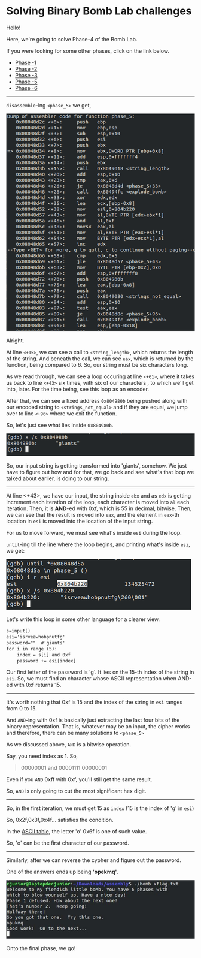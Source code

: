 # Solving Binary Bomb Lab challenges

Hello!

Here, we're going to solve Phase-4 of the Bomb Lab.

If you were looking for some other phases, click on the link below.
  * [Phase -1](https://officialcjunior.github.io/Binary-Bomb-Lab-Phase-1/)
  * [Phase -2](https://officialcjunior.github.io/Binary-Bomb-Lab-Phase-2/)
  * [Phase -3](https://officialcjunior.github.io/Binary-Bomb-Lab-Phase-3/)
  * [Phase -5](https://officialcjunior.github.io/Binary-Bomb-Lab-Phase-5/)
  * [Phase -6](https://officialcjunior.github.io/Binary-Bomb-Lab-Phase-6/)

_________________

`disassemble`-ing `<phase_5>` we get,

![5-1](../../images/binarybomblabs/5-1.png)

Alright. 

At line `<+15>`, we can see a call to `<string_length>`, which returns the length of the string. And beneath the call, we can see `eax`, which is returned by the function, being compared to 6. So, our string must be six characters long.

As we read through, we can see a loop occuring at line `<+61>`, where it takes us back to line `<+43>` six times, with six of our characters , to which we'll get into, later. For the time being, see this loop as an encoder.

After that, we can see a fixed address `0x804980b` being pushed along with our encoded string to `<strings_not_equal>` and if they are equal, we jump over to line `<+96>` where we exit the function.

So, let's just see what lies inside `0x804980b`.

![5-2](../../images/binarybomblabs/5-2.png)

So, our input string is getting transformed into 'giants', somehow.
We just have to figure out how and for that, we go back and see what's that loop we talked about earlier, is doing to our string.
_________________ 
At line <+43>, we have our input, the string inside `ebx` and as `edx` is getting increment each iteration of the loop, each character is moved into `al` each iteration. Then, it is **AND**-ed with 0xf, which is 55 in decimal, bitwise. Then, we can see that the result is moved into `eax`, and the element in `eax`-th location in `esi` is moved into the location of the input string.

For us to move forward, we must see what's inside `esi` during the loop.

`until`-ing till the line where the loop begins, and printing what's inside `esi`, we get:


![5-3](../../images/binarybomblabs/5-3.png)

Let's write this loop in some other language for a clearer view.

```
s=input()
esi='isrveawhobpnutfg'
password=""  #'giants'
for i in range (5):
	index = s[i] and 0xf
	password += esi[index]
```

Our first letter of the password is 'g'. It lies on the 15-th index of the string in `esi`. So, we must find an character whose ASCII representation when AND-ed with 0xf returns 15.

_________________ 


It's worth nothing that 0xf is 15 and the index of the string in `esi` ranges from 0 to 15.

And `AND`-ing with 0xf is basically just extracting the last four bits of the binary representation. That is, whatever may be an input, the cipher works and therefore, there can be many solutions to `<phase_5>`

As we discussed above, `AND` is a bitwise operation.

Say, you need index as 1. So,
>   00000001 and 00001111
>   00000001

Even if you `AND` 0xff with 0xf, you'll still get the same result.


So, `AND` is only going to cut the most significant hex digit.

_________________ 

So, in the first iteration, we must get 15 as `index` (15 is the index of 'g' in `esi`)

So, 0x2f,0x3f,0x4f... satisfies the condition.

In the [ASCII table](https://www.asciitable.com/index/asciifull.gif), the letter 'o' 0x6f is one of such value.

So, 'o' can be the first character of our password.
_________________ 


Similarly, after we can reverse the cypher and figure out the password.

One of the answers ends up being **'opekmq'**.


![5-4](../../images/binarybomblabs/5-4.jpg)

Onto the final phase, we go!